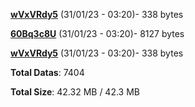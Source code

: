 [**wVxVRdy5**](/data/wVxVRdy5.txt) (31/01/23 - 03:20)- 338 bytes

[**60Bq3c8U**](/data/60Bq3c8U.txt) (31/01/23 - 03:20)- 8127 bytes

[**wVxVRdy5**](/data/wVxVRdy5.txt) (31/01/23 - 03:20)- 338 bytes

**Total Datas**: 7404

**Total Size**: 42.32 MB / 42.3 MB